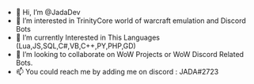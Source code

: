 - 👋 Hi, I’m @JadaDev
- 👀 I’m interested in TrinityCore world of warcraft emulation and Discord Bots
- 🌱 I’m currently Interested in This Languages (Lua,JS,SQL,C#,VB,C++,PY,PHP,GD)
- 💞️ I’m looking to collaborate on WoW Projects or WoW Discord Related Bots.
- 📫 You could reach me by adding me on discord : JADA#2723

<!---
JadaDev/JadaDev is a ✨ special ✨ repository because its `README.md` appears on your GitHub profile.
You can click the Preview link to take a look at your changes.
--->
